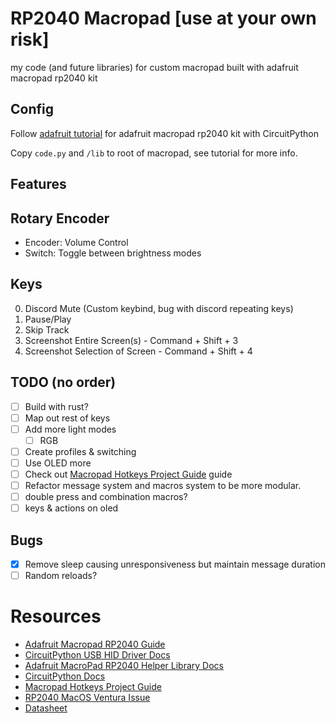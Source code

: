 # RP2040 Macropad [use at your own risk]

my code (and future libraries) for custom macropad built with adafruit macropad rp2040 kit

## Config

Follow [adafruit tutorial](https://learn.adafruit.com/adafruit-macropad-rp2040) for adafruit macropad rp2040 kit with CircuitPython

Copy `code.py` and `/lib` to root of macropad, see tutorial for more info.

## Features

## Rotary Encoder

- Encoder: Volume Control
- Switch: Toggle between brightness modes

## Keys

0. Discord Mute (Custom keybind, bug with discord repeating keys)
1. Pause/Play
2. Skip Track
3. Screenshot Entire Screen(s) - Command + Shift + 3
4. Screenshot Selection of Screen - Command + Shift + 4

## TODO (no order)

- [ ] Build with rust?
- [ ] Map out rest of keys
- [ ] Add more light modes
  - [ ] RGB
- [ ] Create profiles & switching
- [ ] Use OLED more
- [ ] Check out [Macropad Hotkeys Project Guide](https://learn.adafruit.com/macropad-hotkeys) guide
- [ ] Refactor message system and macros system to be more modular.
- [ ] double press and combination macros?
- [ ] keys & actions on oled

## Bugs

- [x] Remove sleep causing unresponsiveness but maintain message duration
- [ ] Random reloads?

# Resources

- [Adafruit Macropad RP2040 Guide](https://learn.adafruit.com/adafruit-macropad-rp2040)
- [CircuitPython USB HID Driver Docs](https://docs.circuitpython.org/projects/hid/en/latest/index.html)
- [Adafruit MacroPad RP2040 Helper Library Docs](https://docs.circuitpython.org/projects/macropad/en/latest/index.html)
- [CircuitPython Docs](https://docs.circuitpython.org/en/latest/README.html)
- [Macropad Hotkeys Project Guide](https://learn.adafruit.com/macropad-hotkeys)
- [RP2040 MacOS Ventura Issue](https://www.raspberrypi.com/news/the-ventura-problem/)
- [Datasheet](https://github.com/adafruit/Adafruit-MacroPad-RP2040-PCB/blob/fdd7f2cb3bc2b3c7a9c0765780387647ea872141/Adafruit%20MacroPad%20RP2040%20Pinout.pdf)
